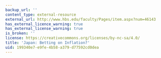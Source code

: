 ```yaml
---
backup_url: ''
content_type: external-resource
external_url: http://www.hbs.edu/faculty/Pages/item.aspx?num=46143
has_external_licence_warning: true
has_external_license_warning: true
is_broken: ''
license: https://creativecommons.org/licenses/by-nc-sa/4.0/
title: 'Japan: Betting on Inflation?'
uid: 199340e7-e9fe-4b58-a379-d77592cd0dea
---
```

